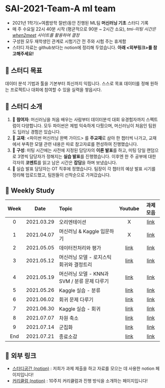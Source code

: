 # SAI-2021-Team-A ml team

- 2021년 1학기(+여름방학 절반)동안 진행된 ML팀 **머신러닝 기초** 스터디 기록
- 매 주 수요일 22시 40분 시작 (평균적으로 90분 ~ 2시간 소요), *tmi-미팅 시간은 [when2meet](https://www.when2meet.com/) 사이트를 활용하여 결정*
- 구성원 모두 재학생인 관계로 시험기간 전 주와 시험 주는 휴게함
- 스터디 자료는 github보다는 notion에 정리해 두었습니다. **아래 <외부링크>를 참고해주세요!**

## :dart: 스터디 목표
 데이터 분석 기법과 툴을 기본부터 최신까지 익힙니다.  스스로 목표 데이터를 정해 원하는 프로젝트나 대회에 참여할 수 있을 실력을 쌓읍시다.

## :mega: 스터디 소개
1. :busts_in_silhouette: **참여자**: 머신러닝을 처음 배우는 사람부터 데이터분석 대회 유경험자까지 스펙트럼이 다양합니다. 모두 파이썬은 제법 익숙하게 다뤘으며, 머신러닝이 처음인 팀원도 딥러닝 경험은 있습니다.
2. :blue_book: **교재**: <파이썬 머신러닝 완벽 가이드> 를 **주교재**로 삼아 한 챕터씩 나가고, 교재에서 부족한 모델 관련 내용은 따로 참고자료를 편성하여 진행했습니다.
3. :bookmark_tabs: **구성**: 미팅 시간에는 사전에 지정된 담당자의 **이론 발표**를 하고, 미팅 당일 랜덤으로 3명씩 담당자가 정해지는 **실습 발표**를 진행했습니다. 이후엔 한 주 공부에 대한 각자의 **코멘트**를 읽고 남은 시간은 **잡담**을 하며 보냈습니다.
4. :information_desk_person: 실습 발표 담당자는 OT 직후에 정했습니다. 팀장이 각 챕터의 예상 발표 시기를 정리해 업로드했고, 팀원들이 선착순으로 가져갔습니다.

## :date: Weekly Study
|Week|Date|Topic|Youtube|과제 모음|
|:--:|:--:|:--|:--:|:--:|
|0|2021.03.29|오리엔테이션|X|[link](https://www.notion.so/sejongai/OT-1366e37cee9d4d0493bd2ab80213e818)|
|1|2021.04.07|머신러닝 & Kaggle 입문하기|X|[link](https://www.notion.so/sejongai/1-f682f4913b50462da65974a62649badb)|
|2|2021.05.05|데이터전처리와 평가|[link](https://youtu.be/5tZLg-fT2WA)|[link](https://www.notion.so/sejongai/2-64dd9a9eb85840b7a36149a2b0e5d3ef)|
|3|2021.05.12|머신러닝 모델 - 로지스틱회귀와 결정트리|[link](https://youtu.be/gS4sJHY0Nz8)|[link](https://www.notion.so/sejongai/3-1fedc065f67e4faaabe86e01198b8da1)|
|4|2021.05.19|머신러닝 모델 - KNN과 SVM / 분류 문제 다루기|[link](https://youtu.be/rTanZ9Lhq6M)|[link](https://www.notion.so/sejongai/4-812b7a8050ee494ba18b1052ba07de7b)|
|5|2021.05.26|Kaggle 실습 - 분류|[link](https://youtu.be/mjeqsj1wxu8)|[link](https://www.notion.so/sejongai/5-b18a47fe03904f2ea37e0943dc6ed195)|
|6|2021.06.02|회귀 문제 다루기|[link](https://youtu.be/p9enuSSdwQE)|[link](https://www.notion.so/sejongai/6-54c252db31f24fd5ab7de93698d0caba)|
|7|2021.06.30|Kaggle 실습 - 회귀|[link](https://youtu.be/BCr7dWOVyhc)|[link](https://www.notion.so/sejongai/7-9e112d87e4f04df7ad1f5c61b0c27702)|
|8|2021.07.07|차원 축소|[link](https://youtu.be/tGweOnHucVA)|[link](https://www.notion.so/sejongai/8-b80c0b90ccc1433d9ee9afc2e4a0aa1a)|
|9|2021.07.14|군집화|[link](https://youtu.be/IcoOOeZOZvc)|[link](https://www.notion.so/sejongai/9-a953edb554c748a5b13d2ab3f206a8a4)|
|End|2021.07.21|종료소감|[link](https://youtu.be/GqKKYYWPk_4)|[link](https://www.notion.so/sejongai/10-dd9f72c13ce9482581a0f78d37f69327)|

## :paperclip: 외부 링크
- [스터디공간 (notion)](https://www.notion.so/ML-DA-Team-69bf7cef5aa74ed1b2ce64ca2f37ebf2) : 저희가 과제 제출을 하고 자료를 모으는 데 사용한 notion 페이지입니다!
- [커리큘럼 (notion)](https://www.notion.so/A-ML-0db606d6674647f9bbe909c1c673b663) : 10주치 커리큘럼과 진행 방식을 소개하는 페이지입니다!
